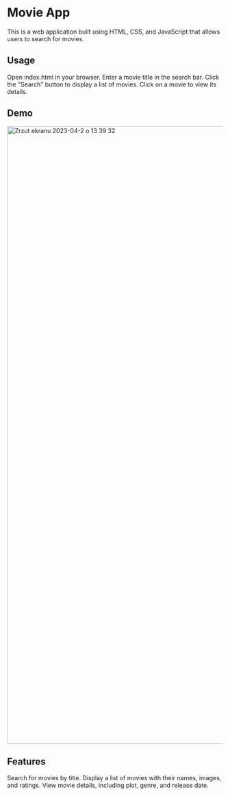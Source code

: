 # Movie App

This is a web application built using HTML, CSS, and JavaScript that allows users to search for movies.

## Usage

Open index.html in your browser.
Enter a movie title in the search bar.
Click the "Search" button to display a list of movies.
Click on a movie to view its details.

## Demo

<img width="1440" alt="Zrzut ekranu 2023-04-2 o 13 39 32" src="https://user-images.githubusercontent.com/116550165/229350660-1e524bc5-f2e8-4cf1-be0e-9fa0a2df2bea.png">

## Features
Search for movies by title.
Display a list of movies with their names, images, and ratings.
View movie details, including plot, genre, and release date.
